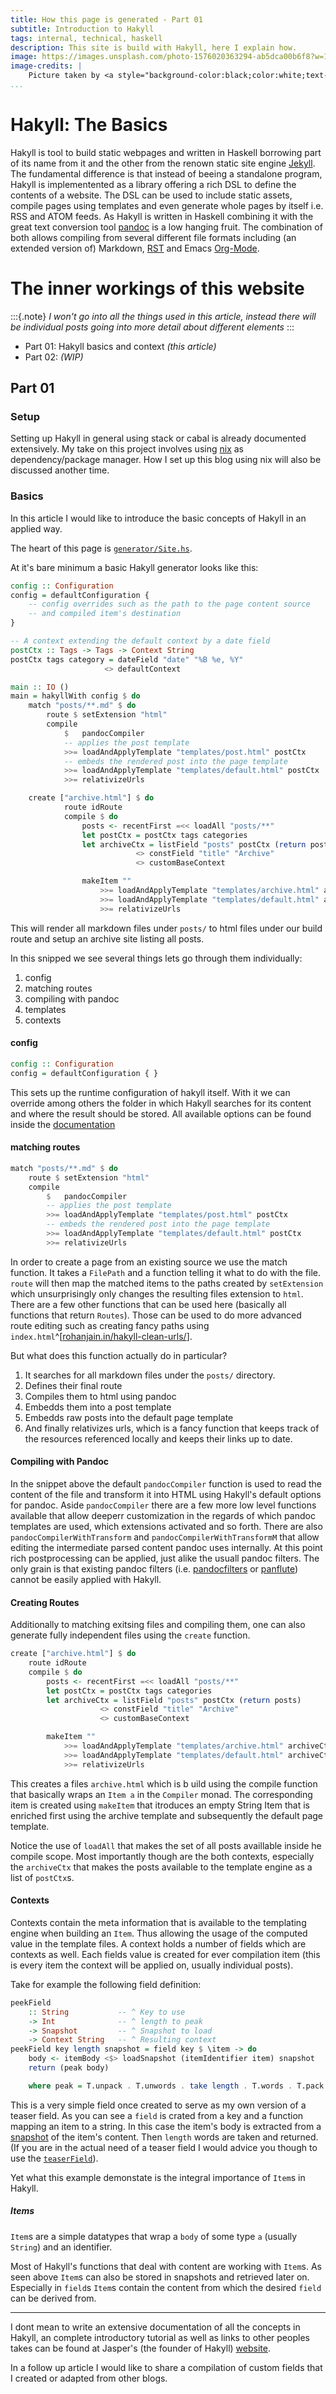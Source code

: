 ```yaml
---
title: How this page is generated - Part 01
subtitle: Introduction to Hakyll
tags: internal, technical, haskell
description: This site is build with Hakyll, here I explain how.
image: https://images.unsplash.com/photo-1576020363294-ab5dca00b6f8?w=1000
image-credits: |
    Picture taken by <a style="background-color:black;color:white;text-decoration:none;padding:4px 6px;font-family:-apple-system, BlinkMacSystemFont, &quot;San Francisco&quot;, &quot;Helvetica Neue&quot;, Helvetica, Ubuntu, Roboto, Noto, &quot;Segoe UI&quot;, Arial, sans-serif;font-size:12px;font-weight:bold;line-height:1.2;display:inline-block;border-radius:3px" href="https://unsplash.com/@mrsimonfischer?utm_medium=referral&amp;utm_campaign=photographer-credit&amp;utm_content=creditBadge" target="_blank" rel="noopener noreferrer" title="Download free do whatever you want high-resolution photos from Szymon Fischer"><span style="display:inline-block;padding:2px 3px"><svg xmlns="http://www.w3.org/2000/svg" style="height:12px;width:auto;position:relative;vertical-align:middle;top:-2px;fill:white" viewBox="0 0 32 32"><title>unsplash-logo</title><path d="M10 9V0h12v9H10zm12 5h10v18H0V14h10v9h12v-9z"></path></svg></span><span style="display:inline-block;padding:2px 3px">Szymon Fischer</span></a> on Unsplash
...
```



# Hakyll: The Basics

Hakyll is tool to build static webpages and written in Haskell borrowing part of its name from it and the other from the renown static site engine [Jekyll](https://jekyllrb.com/). The fundamental difference is that instead of beeing a standalone program, Hakyll is implementented as a library offering a rich DSL to define the contents of a website. The DSL can be used to include static assets, compile pages using templates and even generate whole pages by itself i.e. RSS and ATOM feeds.
As Hakyll is written in Haskell combining it with the great text conversion tool [pandoc](https://pandoc.org/) is a low hanging fruit. The combination of both allows compiling from several different file formats including (an extended version of) Markdown, [RST](http://docutils.sourceforge.net/docs/ref/rst/introduction.html) and Emacs [Org-Mode](http://orgmode.org/).

# The inner workings of this website

:::{.note}
*I won't go into all the things used in this article, instead there will be individual posts going into more detail about different elements*
:::

- Part 01: Hakyll basics and context *(this article)*
- Part 02: *(WIP)*

## Part 01

### Setup

Setting up Hakyll in general using stack or cabal is already documented extensively. My take on this project involves using [nix](https://nixos.org/nix/) as dependency/package manager. How I set up this blog using nix will also be discussed another time.

### Basics

In this article I would like to introduce the basic concepts of Hakyll in an applied way.

The heart of this page is [`generator/Site.hs`](https://github.com/ysndr/blog/blob/release/generator/Site.hs).

At it's bare minimum a basic Hakyll generator looks like this:

``` haskell
config :: Configuration
config = defaultConfiguration {
    -- config overrides such as the path to the page content source
    -- and compiled item's destination
}

-- A context extending the default context by a date field
postCtx :: Tags -> Tags -> Context String
postCtx tags category = dateField "date" "%B %e, %Y"
                     <> defaultContext

main :: IO ()
main = hakyllWith config $ do
    match "posts/**.md" $ do
        route $ setExtension "html"
        compile
            $   pandocCompiler
            -- applies the post template
            >>= loadAndApplyTemplate "templates/post.html" postCtx
            -- embeds the rendered post into the page template
            >>= loadAndApplyTemplate "templates/default.html" postCtx
            >>= relativizeUrls

    create ["archive.html"] $ do
            route idRoute
            compile $ do
                posts <- recentFirst =<< loadAll "posts/**"
                let postCtx = postCtx tags categories
                let archiveCtx = listField "posts" postCtx (return posts)
                            <> constField "title" "Archive"
                            <> customBaseContext

                makeItem ""
                    >>= loadAndApplyTemplate "templates/archive.html" archiveCtx
                    >>= loadAndApplyTemplate "templates/default.html" archiveCtx
                    >>= relativizeUrls

```

This will render all markdown files under `posts/` to html files under our build route and setup an archive site listing all posts.

In this snipped we see several things lets go through them individually:

1. config
2. matching routes
3. compiling with pandoc
4. templates
5. contexts

#### config

``` haskell
config :: Configuration
config = defaultConfiguration { }
```

This sets up the runtime configuration of hakyll itself. With it we can override among others the folder in which Hakyll searches for its content and where the result should be stored. All available options can be found inside the [documentation](https://jaspervdj.be/hakyll/reference/Hakyll-Core-Configuration.html)

#### matching routes
``` haskell
match "posts/**.md" $ do
    route $ setExtension "html"
    compile
        $   pandocCompiler
        -- applies the post template
        >>= loadAndApplyTemplate "templates/post.html" postCtx
        -- embeds the rendered post into the page template
        >>= loadAndApplyTemplate "templates/default.html" postCtx
        >>= relativizeUrls
```
In order to create a page from an existing source we use the match function. It takes a `FilePath` and a function telling it what to do with the file. `route` will then map the matched items to the paths created by `setExtension` which unsurprisingly only changes the resulting files extension to `html`. There are a few other functions that can be used here (basically all functions that return `Routes`). Those can be used to do more advanced route editing such as creating fancy paths using `index.html`^[[rohanjain.in/hakyll-clean-urls/](rohanjain.in/hakyll-clean-urls/)].

But what does this function actually do in particular?
1. It searches for all markdown files under the `posts/` directory.
2. Defines their final route
3. Compiles them to html using pandoc
4. Embedds them into a post template
5. Embedds raw posts into the default page template
6. And finally relativizes urls, which is a fancy function that keeps track of the resources referenced locally and keeps their links up to date.

#### Compiling with Pandoc

In the snippet above the default `pandocCompiler` function is used to read the content of the file and transform it into HTML using Hakyll's default options for pandoc. Aside `pandocCompiler` there are a few more low level functions available that allow deeperr customization in the regards of which pandoc templates are used, which extensions activated and so forth. There are also `pandocCompilerWithTransform` and `pandocCompilerWithTransformM` that allow editing the intermediate parsed content pandoc uses internally. At this point rich postprocessing can be applied, just alike the usuall pandoc filters. The only grain is that existing pandoc filters (i.e. [pandocfilters](https://github.com/jgm/pandocfilters) or [panflute](https://github.com/sergiocorreia/panflute)) cannot be easily applied with Hakyll.

#### Creating Routes

Additionally to matching exitsing files and compiling them, one can also generate fully independent files using the `create` function.

``` haskell
create ["archive.html"] $ do
    route idRoute
    compile $ do
        posts <- recentFirst =<< loadAll "posts/**"
        let postCtx = postCtx tags categories
        let archiveCtx = listField "posts" postCtx (return posts)
                    <> constField "title" "Archive"
                    <> customBaseContext

        makeItem ""
            >>= loadAndApplyTemplate "templates/archive.html" archiveCtx
            >>= loadAndApplyTemplate "templates/default.html" archiveCtx
            >>= relativizeUrls
```

This creates a files `archive.html` which is b uild using the compile function that basically wraps an `Item a` in the `Compiler` monad. The corresponding item is created using `makeItem` that itroduces an empty String Item that is enriched first using the archive template and subsequently the default page template.

Notice the use of `loadAll` that makes the set of all posts availlable inside he compile scope. Most importantly though are the both contexts, especially the `archiveCtx` that makes the posts available to the template engine as a list of `postCtx`s.

#### Contexts

Contexts contain the meta information that is available to the templating engine when building an `Item`. Thus allowing the usage of the computed value in the template files.
A context holds a number of fields which are contexts as well.
Each fields value is created for ever compilation item (this is every item the context will be applied on, usually individual posts).

Take for example the following field definition:

``` haskell
peekField
    :: String           -- ^ Key to use
    -> Int              -- ^ length to peak
    -> Snapshot         -- ^ Snapshot to load
    -> Context String   -- ^ Resulting context
peekField key length snapshot = field key $ \item -> do
    body <- itemBody <$> loadSnapshot (itemIdentifier item) snapshot
    return (peak body)

    where peak = T.unpack . T.unwords . take length . T.words . T.pack
```

This is a very simple field once created to serve as my own version of a teaser field. As you can see a `field` is crated from a key and a function mapping an item to a string. In this case the item's body is extracted from a [snapshot](https://jaspervdj.be/hakyll/tutorials/05-snapshots-feeds.html#snapshots) of the item's content. Then `length` words are taken and returned. (If you are in the actual need of a teaser field I would advice you though to use the [`teaserField`](https://jaspervdj.be/hakyll/reference/Hakyll-Web-Template-Context.html#v:teaserField)).

Yet what this example demonstate is the integral importance of `Item`s in Hakyll.

##### Items

`Item`s are a simple datatypes that wrap a `body` of some type `a` (usually `String`) and an identifier.

Most of Hakyll's functions that deal with content are working with `Item`s. As seen above `Item`s can also be stored in snapshots and retrieved later on.
Especially in `field`s `Item`s contain the content from which the desired `field` can be derived from.


------
I dont mean to write an extensive documentation of all the concepts in Hakyll, an complete introductory tutorial as well as links to  other peoples takes can be found at Jasper's (the founder of Hakyll) [website](https://jaspervdj.be/hakyll/tutorials.html).


In a follow up article I would like to share a compilation of custom fields that I created or adapted from other blogs.
